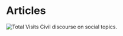 # Articles
![Total Visits](https://pv-badge.herokuapp.com/total.svg?repo_id=tengjuilin-articles)
Civil discourse on social topics.
